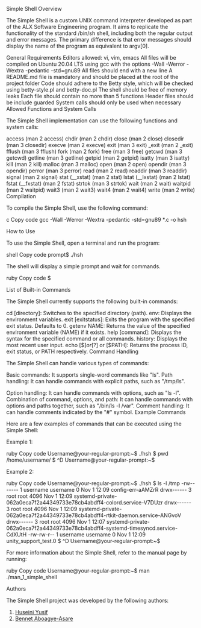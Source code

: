 Simple Shell
Overview

The Simple Shell is a custom UNIX command interpreter developed as part of the ALX Software Engineering program. It aims to replicate the functionality of the standard /bin/sh shell, including both the regular output and error messages. The primary difference is that error messages should display the name of the program as equivalent to argv[0].

General Requirements
Editors allowed: vi, vim, emacs
All files will be compiled on Ubuntu 20.04 LTS using gcc with the options -Wall -Werror -Wextra -pedantic -std=gnu89
All files should end with a new line
A README.md file is mandatory and should be placed at the root of the project folder
Code should adhere to the Betty style, which will be checked using betty-style.pl and betty-doc.pl
The shell should be free of memory leaks
Each file should contain no more than 5 functions
Header files should be include guarded
System calls should only be used when necessary
Allowed Functions and System Calls

The Simple Shell implementation can use the following functions and system calls:

access (man 2 access)
chdir (man 2 chdir)
close (man 2 close)
closedir (man 3 closedir)
execve (man 2 execve)
exit (man 3 exit)
_exit (man 2 _exit)
fflush (man 3 fflush)
fork (man 2 fork)
free (man 3 free)
getcwd (man 3 getcwd)
getline (man 3 getline)
getpid (man 2 getpid)
isatty (man 3 isatty)
kill (man 2 kill)
malloc (man 3 malloc)
open (man 2 open)
opendir (man 3 opendir)
perror (man 3 perror)
read (man 2 read)
readdir (man 3 readdir)
signal (man 2 signal)
stat (__xstat) (man 2 stat)
lstat (__lxstat) (man 2 lstat)
fstat (__fxstat) (man 2 fstat)
strtok (man 3 strtok)
wait (man 2 wait)
waitpid (man 2 waitpid)
wait3 (man 2 wait3)
wait4 (man 2 wait4)
write (man 2 write)
Compilation

To compile the Simple Shell, use the following command:

c
Copy code
gcc -Wall -Werror -Wextra -pedantic -std=gnu89 *.c -o hsh

How to Use

To use the Simple Shell, open a terminal and run the program:

shell
Copy code
prompt$ ./hsh


The shell will display a simple prompt and wait for commands.

ruby
Copy code
$

List of Built-in Commands

The Simple Shell currently supports the following built-in commands:

cd [directory]: Switches to the specified directory (path).
env: Displays the environment variables.
exit [exitstatus]: Exits the program with the specified exit status. Defaults to 0.
getenv NAME: Returns the value of the specified environment variable (NAME) if it exists.
help [command]: Displays the syntax for the specified command or all commands.
history: Displays the most recent user input.
echo [$$] or [$?] or [$PATH]: Returns the process ID, exit status, or PATH respectively.
Command Handling

The Simple Shell can handle various types of commands:

Basic commands: It supports single-word commands like "ls".
Path handling: It can handle commands with explicit paths, such as "/tmp/ls".

Option handling: It can handle commands with options, such as "ls -l".
Combination of command, options, and path: It can handle commands with options and paths together, such as "/bin/ls -l /var".
Comment handling: It can handle comments indicated by the "#" symbol.
Example Commands

Here are a few examples of commands that can be executed using the Simple Shell:

Example 1:

ruby
Copy code
Username@your-regular-prompt:~$ ./hsh
$ pwd
/home/username/
$ ^D
Username@your-regular-prompt:~$


Example 2:

ruby
Copy code
Username@your-regular-prompt:~$ ./hsh
$ ls -l /tmp 
-rw------- 1 username username    0 Nov  1 12:09 config-err-aAMZrR
drwx------ 3 root   root   4096 Nov  1 12:09 systemd-private-062a0eca7f2a44349733e78cb4abdff4-colord.service-V7DUzr
drwx------ 3 root   root   4096 Nov  1 12:09 systemd-private-062a0eca7f2a44349733e78cb4abdff4-rtkit-daemon.service-ANGvoV
drwx------ 3 root   root   4096 Nov  1 12:07 systemd-private-062a0eca7f2a44349733e78cb4abdff4-systemd-timesyncd.service-CdXUtH
-rw-rw-r-- 1 username username    0 Nov  1 12:09 unity_support_test.0
$ ^D
Username@your-regular-prompt:~$


For more information about the Simple Shell, refer to the manual page by running:

ruby
Copy code
Username@your-regular-prompt:~$ man ./man_1_simple_shell

Authors

The Simple Shell project was developed by the following authors:
1. [Huseini Yusif](https://github.com/yusifhuseini) 
2. [Bennet Aboagye-Asare](https://github.com/bennet489)
